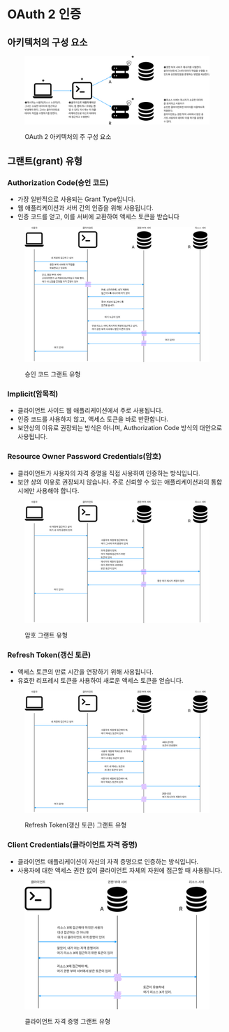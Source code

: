 # OAuth 2 인증

## 아키텍처의 구성 요소

<figure><img src="../../../.gitbook/assets/image (6) (1) (1) (1).png" alt=""><figcaption><p>OAuth 2 아키텍처의 주 구성 요소</p></figcaption></figure>

## 그랜트(grant) 유형

### Authorization Code(승인 코드)

* 가장 일반적으로 사용되는 Grant Type입니다.
* 웹 애플리케이션과 서버 간의 인증을 위해 사용됩니다.
* 인증 코드를 얻고, 이를 서버에 교환하여 액세스 토큰을 받습니다

<figure><img src="../../../.gitbook/assets/image (10) (1) (1).png" alt=""><figcaption><p>승인 코드 그랜트 유형</p></figcaption></figure>

### Implicit(암목적)

* 클라이언트 사이드 웹 애플리케이션에서 주로 사용됩니다.
* 인증 코드를 사용하지 않고, 액세스 토큰을 바로 반환합니다.
* 보안상의 이유로 권장되는 방식은 아니며, Authorization Code 방식의 대안으로 사용됩니다.

### Resource Owner Password Credentials(암호)

* 클라이언트가 사용자의 자격 증명을 직접 사용하여 인증하는 방식입니다.
* 보안 상의 이유로 권장되지 않습니다. 주로 신뢰할 수 있는 애플리케이션과의 통합 시에만 사용해야 합니다.

<figure><img src="../../../.gitbook/assets/image (8) (2).png" alt=""><figcaption><p>암호 그랜트 유형</p></figcaption></figure>

### Refresh Token(갱신 토큰)

* 액세스 토큰의 만료 시간을 연장하기 위해 사용됩니다.
* 유효한 리프레시 토큰을 사용하여 새로운 액세스 토큰을 얻습니다.

<figure><img src="../../../.gitbook/assets/image (7) (1).png" alt=""><figcaption><p>Refresh Token(갱신 토큰) 그랜트 유형</p></figcaption></figure>

### Client Credentials(클라이언트 자격 증명)

* 클라이언트 애플리케이션이 자신의 자격 증명으로 인증하는 방식입니다.
* 사용자에 대한 액세스 권한 없이 클라이언트 자체의 자원에 접근할 때 사용됩니다.

<figure><img src="../../../.gitbook/assets/image (11) (2) (1).png" alt=""><figcaption><p>클라이언트 자격 증명 그랜트 유형</p></figcaption></figure>
